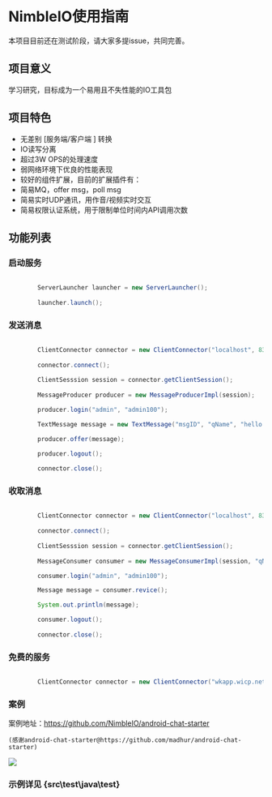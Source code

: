 
# NimbleIO使用指南

本项目目前还在测试阶段，请大家多提issue，共同完善。

## 项目意义

学习研究，目标成为一个易用且不失性能的IO工具包

## 项目特色

* 无差别 [服务端/客户端 ] 转换
* IO读写分离
* 超过3W OPS的处理速度
* 弱网络环境下优良的性能表现
* 较好的组件扩展，目前的扩展插件有：
 * 简易MQ，offer msg，poll msg
 * 简易实时UDP通讯，用作音/视频实时交互
 * 简易权限认证系统，用于限制单位时间内API调用次数

## 功能列表

### 启动服务

``` java
   
		ServerLauncher launcher = new ServerLauncher();
		
		launcher.launch();
```

### 发送消息

``` java
   
		ClientConnector connector = new ClientConnector("localhost", 8300);
		
		connector.connect();
		
		ClientSesssion session = connector.getClientSession();
		
		MessageProducer producer = new MessageProducerImpl(session);

		producer.login("admin", "admin100");

		TextMessage message = new TextMessage("msgID", "qName", "hello world!");

		producer.offer(message);

		producer.logout();
		
		connector.close();
```

### 收取消息

``` java
   
		ClientConnector connector = new ClientConnector("localhost", 8300);
		
		connector.connect();
		
		ClientSesssion session = connector.getClientSession();
		
		MessageConsumer consumer = new MessageConsumerImpl(session, "qName");

		consumer.login("admin", "admin100");

		Message message = consumer.revice();

		System.out.println(message);

		consumer.logout();
		
		connector.close();
```

### 免费的服务
``` java
   
		ClientConnector connector = new ClientConnector("wkapp.wicp.net", 11990);
```


### 案例
案例地址：https://github.com/NimbleIO/android-chat-starter

	(感谢android-chat-starter@https://github.com/madhur/android-chat-starter)
![](https://raw.githubusercontent.com/NimbleIO/NimbleIO/master/images/TEST-1.png)


### 示例详见 {src\test\java\test}
